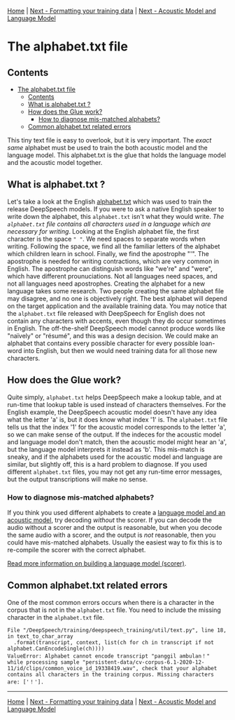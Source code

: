 [Home](README.md) | [Next - Formatting your training data](DATA_FORMATTING.md) | [Next - Acoustic Model and Language Model](AM_vs_LM.md)

# The alphabet.txt file

## Contents

- [The alphabet.txt file](#the-alphabettxt-file)
  * [Contents](#contents)
  * [What is alphabet.txt ?](#what-is-alphabettxt--)
  * [How does the Glue work?](#how-does-the-glue-work-)
    + [How to diagnose mis-matched alphabets?](#how-to-diagnose-mis-matched-alphabets-)
  * [Common alphabet.txt related errors](#common-alphabettxt-related-errors)

This tiny text file is easy to overlook, but it is very important. The *exact same* alphabet must be used to train the both acoustic model and the language model. This alphabet.txt is the glue that holds the language model and the acoustic model together.

## What is alphabet.txt ?

Let's take a look at the English [alphabet.txt](https://github.com/mozilla/DeepSpeech/blob/master/data/alphabet.txt) which was used to train the release DeepSpeech models. If you were to ask a native English speaker to write down the alphabet, this `alphabet.txt` isn't what they would write. *The `alphabet.txt` file contains all characters used in a language which are necessary for writing*. Looking at the English alphabet file, the first character is the space `" "`. We need spaces to separate words when writing. Following the space, we find all the familiar letters of the alphabet which children learn in school. Finally, we find the apostrophe "'". The apostrophe is needed for writing contractions, which are very common in English. The apostrophe can distinguish words like "we're" and "were", which have different prounuciations. Not all languages need spaces, and not all languages need apostrophes. Creating the alphabet for a new language takes some research. Two people creating the same alphabet file may disagree, and no one is objectively right. The best alphabet will depend on the target application and the available training data. You may notice that the `alphabet.txt` file released with DeepSpeech for English does not contain any characters with accents, even though they do occur sometimes in English. The off-the-shelf DeepSpeech model cannot produce words like "naïvely" or "résumé", and this was a design decision. We could make an alphabet that contains every possible character for every possible loan-word into English, but then we would need training data for all those new characters.

## How does the Glue work?

Quite simply, `alphabet.txt` helps DeepSpeech make a lookup table, and at run-time that lookup table is used instead of characters themselves. For the English example, the DeepSpeech acoustic model doesn't have any idea what the letter 'a' is, but it does know what index '1' is. The `alphabet.txt` file tells us that the index '1' for the acoustic model corresponds to the letter 'a', so we can make sense of the output. If the indeces for the acoustic model and language model don't match, then the acoustic model might hear an 'a', but the language model interprets it instead as 'b'. This mis-match is sneaky, and if the alphabets used for the acoustic model and language are similar, but slightly off, this is a hard problem to diagnose. If you used different `alphabet.txt` files, you may not get any run-time error messages, but the output transcriptions will make no sense.

### How to diagnose mis-matched alphabets?

If you think you used different alphabets to create a [language model and an acoustic model](AM_vs_LM.md), try decoding _without_ the scorer. If you can decode the audio without a scorer and the output is reasonable, but when you decode the same audio with a scorer, and the output is _not_ reasonable, then you could have mis-matched alphabets. Usually the easiest way to fix this is to re-compile the scorer with the correct alphabet.

[Read more information on building a language model (scorer)](SCORER.md).

## Common alphabet.txt related errors

One of the most common errors occurs when there is a character in the corpus that is not in the `alphabet.txt` file. You need to include the missing character in the `alphabet.txt` file.

```
File "/DeepSpeech/training/deepspeech_training/util/text.py", line 18, in text_to_char_array
  .format(transcript, context, list(ch for ch in transcript if not alphabet.CanEncodeSingle(ch))))
ValueError: Alphabet cannot encode transcript "panggil ambulan！" while processing sample "persistent-data/cv-corpus-6.1-2020-12-11/id/clips/common_voice_id_19338419.wav", check that your alphabet contains all characters in the training corpus. Missing characters are: ['！'].
```

---

[Home](README.md) | [Next - Formatting your training data](DATA_FORMATTING.md) | [Next - Acoustic Model and Language Model](AM_vs_LM.md)
